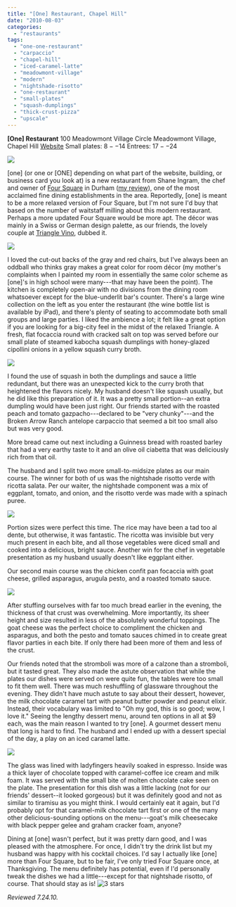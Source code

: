 ```yaml
---
title: "[One] Restaurant, Chapel Hill"
date: "2010-08-03"
categories:
  - "restaurants"
tags:
  - "one-one-restaurant"
  - "carpaccio"
  - "chapel-hill"
  - "iced-caramel-latte"
  - "meadowmont-village"
  - "modern"
  - "nightshade-risotto"
  - "one-restaurant"
  - "small-plates"
  - "squash-dumplings"
  - "thick-crust-pizza"
  - "upscale"
---
```


**\[One\] Restaurant** 100 Meadowmont Village Circle Meadowmont Village, Chapel Hill [Website](http://www.one-restaurant.com/default.aspx) Small plates: $8--$14 Entrees: $17--$24

![](http://www.thegourmez.com/gourmez/photos/one01.JPG)

\[one\] (or one or \[ONE\] depending on what part of the website, building, or business card you look at) is a new restaurant from Shane Ingram, the chef and owner of [Four Square](http://www.foursquarerestaurant.com/) in Durham ([my review](http://www.thegourmez.com/2007/04/four-square-durham/)), one of the most acclaimed fine dining establishments in the area. Reportedly, \[one\] is meant to be a more relaxed version of Four Square, but I'm not sure I'd buy that based on the number of waitstaff milling about this modern restaurant. Perhaps a more updated Four Square would be more apt. The décor was mainly in a Swiss or German design palette, as our friends, the lovely couple at [Triangle Vino](http://trianglevino.com/), dubbed it.

![](http://www.thegourmez.com/gourmez/photos/one02.JPG)

I loved the cut-out backs of the gray and red chairs, but I've always been an oddball who thinks gray makes a great color for room décor (my mother's complaints when I painted my room in essentially the same color scheme as \[one\]'s in high school were many---that may have been the point). The kitchen is completely open-air with no divisions from the dining room whatsoever except for the blue-underlit bar's counter. There's a large wine collection on the left as you enter the restaurant (the wine bottle list is available by iPad), and there's plenty of seating to accommodate both small groups and large parties. I liked the ambience a lot; it felt like a great option if you are looking for a big-city feel in the midst of the relaxed Triangle. A fresh, flat focaccia round with cracked salt on top was served before our small plate of steamed kabocha squash dumplings with honey-glazed cipollini onions in a yellow squash curry broth.

![](http://www.thegourmez.com/gourmez/photos/one03.JPG)

I found the use of squash in both the dumplings and sauce a little redundant, but there was an unexpected kick to the curry broth that heightened the flavors nicely. My husband doesn't like squash usually, but he did like this preparation of it. It was a pretty small portion--an extra dumpling would have been just right. Our friends started with the roasted peach and tomato gazpacho---declared to be "very chunky"---and the Broken Arrow Ranch antelope carpaccio that seemed a bit too small also but was very good.

More bread came out next including a Guinness bread with roasted barley that had a very earthy taste to it and an olive oil ciabetta that was deliciously rich from that oil.

The husband and I split two more small-to-midsize plates as our main course. The winner for both of us was the nightshade risotto verde with ricotta salata. Per our waiter, the nightshade component was a mix of eggplant, tomato, and onion, and the risotto verde was made with a spinach puree.

![](http://www.thegourmez.com/gourmez/photos/one05.JPG)

Portion sizes were perfect this time. The rice may have been a tad too al dente, but otherwise, it was fantastic. The ricotta was invisible but very much present in each bite, and all those vegetables were diced small and cooked into a delicious, bright sauce. Another win for the chef in vegetable presentation as my husband usually doesn't like eggplant either.

Our second main course was the chicken confit pan focaccia with goat cheese, grilled asparagus, arugula pesto, and a roasted tomato sauce.

![](http://www.thegourmez.com/gourmez/photos/one04.JPG)

After stuffing ourselves with far too much bread earlier in the evening, the thickness of that crust was overwhelming. More importantly, its sheer height and size resulted in less of the absolutely wonderful toppings. The goat cheese was the perfect choice to compliment the chicken and asparagus, and both the pesto and tomato sauces chimed in to create great flavor parties in each bite. If only there had been more of them and less of the crust.

Our friends noted that the stromboli was more of a calzone than a stromboli, but it tasted great. They also made the astute observation that while the plates our dishes were served on were quite fun, the tables were too small to fit them well. There was much reshuffling of glassware throughout the evening. They didn't have much astute to say about their dessert, however, the milk chocolate caramel tart with peanut butter powder and peanut elixir. Instead, their vocabulary was limited to "Oh my god, this is so good; wow, I love it." Seeing the lengthy dessert menu, around ten options in all at $9 each, was the main reason I wanted to try \[one\]. A gourmet dessert menu that long is hard to find. The husband and I ended up with a dessert special of the day, a play on an iced caramel latte.

![](http://www.thegourmez.com/gourmez/photos/one06.JPG)

The glass was lined with ladyfingers heavily soaked in espresso. Inside was a thick layer of chocolate topped with caramel-coffee ice cream and milk foam. It was served with the small bite of molten chocolate cake seen on the plate. The presentation for this dish was a little lacking (not for our friends' dessert--it looked gorgeous) but it was definitely good and not as similar to tiramisu as you might think. I would certainly eat it again, but I'd probably opt for that caramel-milk chocolate tart first or one of the many other delicious-sounding options on the menu---goat's milk cheesecake with black pepper gelee and graham cracker foam, anyone?

Dining at \[one\] wasn't perfect, but it was pretty darn good, and I was pleased with the atmosphere. For once, I didn't try the drink list but my husband was happy with his cocktail choices. I'd say I actually like \[one\] more than Four Square, but to be fair, I've only tried Four Square once, at Thanksgiving. The menu definitely has potential, even if I'd personally tweak the dishes we had a little---except for that nightshade risotto, of course. That should stay as is! ![3 stars](http://s3.amazonaws.com/thegourmez-wpmedia/2009/02/rating_avocado1.gif "rating_avocado1")

_Reviewed 7.24.10._
